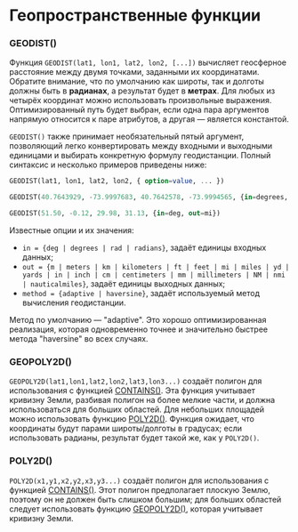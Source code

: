 # Геопространственные функции

### GEODIST()
Функция `GEODIST(lat1, lon1, lat2, lon2, [...])` вычисляет геосферное расстояние между двумя точками, заданными их координатами. Обратите внимание, что по умолчанию как широты, так и долготы должны быть в **радианах**, а результат будет в **метрах**. Для любых из четырёх координат можно использовать произвольные выражения. Оптимизированный путь будет выбран, если одна пара аргументов напрямую относится к паре атрибутов, а другая — является константой.

`GEODIST()` также принимает необязательный пятый аргумент, позволяющий легко конвертировать между входными и выходными единицами и выбирать конкретную формулу геодистанции. Полный синтаксис и несколько примеров приведены ниже:

```sql
GEODIST(lat1, lon1, lat2, lon2, { option=value, ... })

GEODIST(40.7643929, -73.9997683, 40.7642578, -73.9994565, {in=degrees, out=feet})

GEODIST(51.50, -0.12, 29.98, 31.13, {in=deg, out=mi})
```

Известные опции и их значения:

* `in = {deg | degrees | rad | radians}`, задаёт единицы входных данных;
* `out = {m | meters | km | kilometers | ft | feet | mi | miles | yd | yards | in | inch | cm | centimeters | mm | millimeters | NM | nmi | nauticalmiles}`, задаёт единицы выходных данных;
* `method = {adaptive | haversine}`, задаёт используемый метод вычисления геодистанции.

Метод по умолчанию — "adaptive". Это хорошо оптимизированная реализация, которая одновременно точнее и значительно быстрее метода "haversine" во всех случаях.

### GEOPOLY2D()
`GEOPOLY2D(lat1,lon1,lat2,lon2,lat3,lon3...)` создаёт полигон для использования с функцией [CONTAINS()](../Functions/Arrays_and_conditions_functions.md#CONTAINS%28%29). Эта функция учитывает кривизну Земли, разбивая полигон на более мелкие части, и должна использоваться для больших областей. Для небольших площадей можно использовать функцию [POLY2D()](../Functions/Geo_spatial_functions.md#POLY2D%28%29). Функция ожидает, что координаты будут парами широты/долготы в градусах; если использовать радианы, результат будет такой же, как у `POLY2D()`.

### POLY2D()
`POLY2D(x1,y1,x2,y2,x3,y3...)` создаёт полигон для использования с функцией [CONTAINS()](../Functions/Arrays_and_conditions_functions.md#CONTAINS%28%29). Этот полигон предполагает плоскую Землю, поэтому он не должен быть слишком большим; для больших областей следует использовать функцию [GEOPOLY2D()](../Functions/Geo_spatial_functions.md#GEOPOLY2D%28%29), которая учитывает кривизну Земли.

<!-- proofread -->

